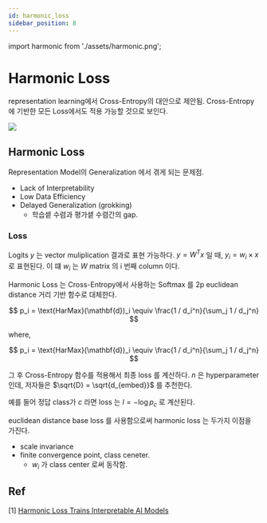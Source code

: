 ```yaml
---
id: harmonic_loss
sidebar_position: 8
---
```

import harmonic from './assets/harmonic.png';

# Harmonic Loss

representation learning에서 Cross-Entropy의 대안으로 제안됨. Cross-Entropy에 기반한 모든 Loss에서도 적용 가능할 것으로 보인다.

<div style={{textAlign: 'Center'}}>
    <img src={harmonic} style={{border: 'solid', width: 800}} />
</div>

## Harmonic Loss


Representation Model의 Generalization 에서 겪게 되는 문제점.

- Lack of Interpretability 
- Low Data Efficiency
- Delayed Generalization (grokking)
  - 학습셑 수렴과 평가셑 수렴간의 gap.

### Loss

Logits $y$ 는 vector muliplication 결과로 표현 가능하다. $y = W^T x$ 일 때, $y_i = w_i \times x$ 로 표현된다. 이 떄 $w_i$ 는 $W$ matrix 의 i 번째 column 이다.

Harmonic Loss 는 Cross-Entropy에서 사용하는 Softmax 를 2p euclidean distance 거리 기반 함수로 대체한다.

$$
p_i = \text{HarMax}(\mathbf{d})_i \equiv \frac{1 / d_i^n}{\sum_j 1 / d_j^n}
$$

where,

$$
p_i = \text{HarMax}(\mathbf{d})_i \equiv \frac{1 / d_i^n}{\sum_j 1 / d_j^n}
$$

그 후 Cross-Entropy 함수를 적용해서 최종 loss 를 계산하다. $n$ 은 hyperparameter 인데, 저자들은 $\sqrt{D} = \sqrt{d_{embed}}$ 를 추천한다.

예를 들어 정답 class가 $c$ 라면 loss 는 $l = - \log {p_c}$ 로 계산된다.

euclidean distance base loss 를 사용함으로써 harmonic loss 는 두가지 이점을 가진다.

- scale invariance
- finite convergence point, class ceneter.
  - $w_i$ 가 class center 로써 동작함.


## Ref

[1] [Harmonic Loss Trains Interpretable AI Models](https://arxiv.org/pdf/2502.01628)